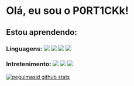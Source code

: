 # Olá, eu sou o P0RT1CKk!

## Estou aprendendo:

### Linguagens:  <img src="https://img.shields.io/badge/Python-3776AB?&style=for-the-badge&logo=python&logoColor=white"/> <img src="https://img.shields.io/badge/HTML-239120?style=for-the-badge&logo=html5&logoColor=white"/> <img src="https://img.shields.io/badge/CSS-239120?&style=for-the-badge&logo=css3&logoColor=white"/> <img src=""/><img src="https://img.shields.io/badge/JavaScript-F7DF1E?style=for-the-badge&logo=javascript&logoColor=black"/>

### Intretenimento:  <img src="https://img.shields.io/badge/Steam-000000?style=for-the-badge&logo=steam&logoColor=white"/> <img src="https://img.shields.io/badge/Discord-5865F2?style=for-the-badge&logo=discord&logoColor=white"> <img src="https://img.shields.io/badge/Xbox-107C10?style=for-the-badge&logo=xbox&logoColor=white"/>


[![peguimasid github stats](https://github-readme-stats.vercel.app/api?username=P0RT1CKk&show_icons=true&title_color=fff&icon_color=7159c1&text_color=f8f8f2&bg_color=171c24&count_private=true)](https://github.com/P0RT1CKk)

